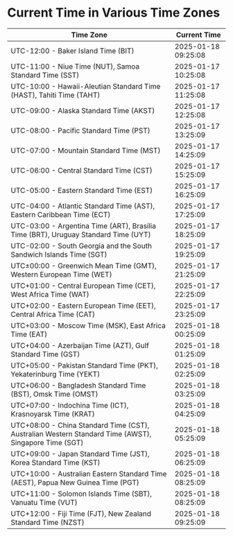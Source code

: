 # Current Time in Various Time Zones

| Time Zone | Current Time |
|-----------|--------------|
| UTC-12:00 - Baker Island Time (BIT) | 2025-01-18 09:25:08 |
| UTC-11:00 - Niue Time (NUT), Samoa Standard Time (SST) | 2025-01-17 10:25:08 |
| UTC-10:00 - Hawaii-Aleutian Standard Time (HAST), Tahiti Time (TAHT) | 2025-01-17 11:25:08 |
| UTC-09:00 - Alaska Standard Time (AKST) | 2025-01-17 12:25:08 |
| UTC-08:00 - Pacific Standard Time (PST) | 2025-01-17 13:25:09 |
| UTC-07:00 - Mountain Standard Time (MST) | 2025-01-17 14:25:09 |
| UTC-06:00 - Central Standard Time (CST) | 2025-01-17 15:25:09 |
| UTC-05:00 - Eastern Standard Time (EST) | 2025-01-17 16:25:09 |
| UTC-04:00 - Atlantic Standard Time (AST), Eastern Caribbean Time (ECT) | 2025-01-17 17:25:09 |
| UTC-03:00 - Argentina Time (ART), Brasília Time (BRT), Uruguay Standard Time (UYT) | 2025-01-17 18:25:09 |
| UTC-02:00 - South Georgia and the South Sandwich Islands Time (SGT) | 2025-01-17 19:25:09 |
| UTC±00:00 - Greenwich Mean Time (GMT), Western European Time (WET) | 2025-01-17 21:25:09 |
| UTC+01:00 - Central European Time (CET), West Africa Time (WAT) | 2025-01-17 22:25:09 |
| UTC+02:00 - Eastern European Time (EET), Central Africa Time (CAT) | 2025-01-17 23:25:09 |
| UTC+03:00 - Moscow Time (MSK), East Africa Time (EAT) | 2025-01-18 00:25:09 |
| UTC+04:00 - Azerbaijan Time (AZT), Gulf Standard Time (GST) | 2025-01-18 01:25:09 |
| UTC+05:00 - Pakistan Standard Time (PKT), Yekaterinburg Time (YEKT) | 2025-01-18 02:25:09 |
| UTC+06:00 - Bangladesh Standard Time (BST), Omsk Time (OMST) | 2025-01-18 03:25:09 |
| UTC+07:00 - Indochina Time (ICT), Krasnoyarsk Time (KRAT) | 2025-01-18 04:25:09 |
| UTC+08:00 - China Standard Time (CST), Australian Western Standard Time (AWST), Singapore Time (SGT) | 2025-01-18 05:25:09 |
| UTC+09:00 - Japan Standard Time (JST), Korea Standard Time (KST) | 2025-01-18 06:25:09 |
| UTC+10:00 - Australian Eastern Standard Time (AEST), Papua New Guinea Time (PGT) | 2025-01-18 08:25:09 |
| UTC+11:00 - Solomon Islands Time (SBT), Vanuatu Time (VUT) | 2025-01-18 08:25:09 |
| UTC+12:00 - Fiji Time (FJT), New Zealand Standard Time (NZST) | 2025-01-18 09:25:09 |
